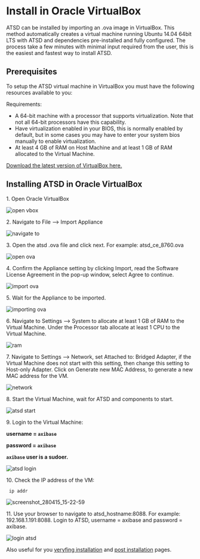 # Install in Oracle VirtualBox


ATSD can be installed by importing an .ova image in VirtualBox. This
method automatically creates a virtual machine running Ubuntu 14.04
64bit LTS with ATSD and dependencies pre-installed and fully configured.
The process take a few minutes with minimal input required from the
user, this is the easiest and fastest way to install ATSD.

## Prerequisites

To setup the ATSD virtual machine in VirtualBox you must have the
following resources available to you:

Requirements:

-   A 64-bit machine with a processor that supports virtualization. Note
    that not all 64-bit processors have this capability.
-   Have virtualization enabled in your BIOS, this is normally enabled
    by default, but in some cases you may have to enter your system bios
    manually to enable virtualization.
-   At least 4 GB of RAM on Host Machine and at least 1 GB of RAM
    allocated to the Virtual Machine.

[Download the latest version of VirtualBox
here.](https://www.virtualbox.org/wiki/Downloads)

## Installing ATSD in Oracle VirtualBox

​1. Open Oracle VirtualBox

![](images/open-vbox.png "open vbox")

​2. Navigate to File –\> Import Appliance

![](images/navigate-to.png "navigate to")

​3. Open the atsd .ova file and click next. For example:
atsd\_ce\_8760.ova

![](images/open-ova1.png "open ova")

​4. Confirm the Appliance setting by clicking Import, read the Software
License Agreement in the pop-up window, select Agree to continue.

![](images/import-ova1.png "import ova")

​5. Wait for the Appliance to be imported.

![](images/importing-ova.png "importing ova")

​6. Navigate to Settings –\> System to allocate at least 1 GB of RAM to
the Virtual Machine. Under the Processor tab allocate at least 1 CPU to
the Virtual Machine.

![](images/ram.png "ram")

​7. Navigate to Settings –\> Network, set Attached to: Bridged Adapter,
if the Virtual Machine does not start with this setting, then change
this setting to Host-only Adapter. Click on Generate new MAC Address, to
generate a new MAC address for the VM.

![](images/network-e1428917172451.png "network")

​8. Start the Virtual Machine, wait for ATSD and components to start.

![](images/atsd-start.png "atsd start")

​9. Login to the Virtual Machine:

**username = `axibase`**

**password = `axibase`**

**`axibase` user is a sudoer.**

![](images/atsd-login.png "atsd login")

​10. Check the IP address of the VM:

```sh
 ip addr                                                                  
```

![](images/screenshot_280415_15-22-59.png "screenshot_280415_15-22-59")

​11. Use your browser to navigate to atsd_hostname:8088. For example:
192.168.1.191:8088. Login to ATSD, username = axibase and password =
axibase.

![](images/login-atsd.png "login atsd")

Also useful for you [veryfing installation](veryfing-installation.md) and [post installation](post-installation.md) pages.
